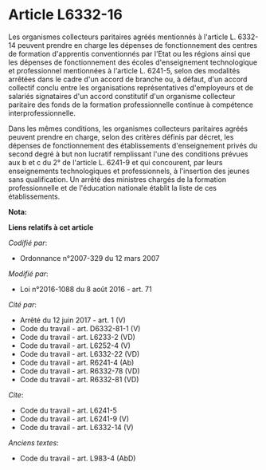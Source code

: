 # Article L6332-16

Les organismes collecteurs paritaires agréés mentionnés à l'article L. 6332-14 peuvent prendre en charge les dépenses de
fonctionnement des centres de formation d'apprentis conventionnés par l'Etat ou les régions ainsi que les dépenses de
fonctionnement des écoles d'enseignement technologique et professionnel mentionnées à l'article L. 6241-5, selon des
modalités arrêtées dans le cadre d'un accord de branche ou, à défaut, d'un accord collectif conclu entre les organisations
représentatives d'employeurs et de salariés signataires d'un accord constitutif d'un organisme collecteur paritaire des fonds
de la formation professionnelle continue à compétence interprofessionnelle. 

Dans les mêmes conditions, les organismes collecteurs paritaires agréés peuvent prendre en charge, selon des critères définis
par décret, les dépenses de fonctionnement des établissements d'enseignement privés du second degré à but non lucratif
remplissant l'une des conditions prévues aux b et c du 2° de l'article L. 6241-9 et qui concourent, par leurs enseignements
technologiques et professionnels, à l'insertion des jeunes sans qualification. Un arrêté des ministres chargés de la
formation professionnelle et de l'éducation nationale établit la liste de ces établissements.

**Nota:**



**Liens relatifs à cet article**

_Codifié par_:

  - Ordonnance n°2007-329 du 12 mars 2007

_Modifié par_:

  - Loi n°2016-1088 du 8 août 2016 - art. 71

_Cité par_:

  - Arrêté du 12 juin 2017 - art. 1 (V)
  - Code du travail - art. D6332-81-1 (V)
  - Code du travail - art. L6233-2 (VD)
  - Code du travail - art. L6252-4 (V)
  - Code du travail - art. L6332-22 (VD)
  - Code du travail - art. R6241-4 (Ab)
  - Code du travail - art. R6332-78 (VD)
  - Code du travail - art. R6332-81 (VD)

_Cite_:

  - Code du travail - art. L6241-5
  - Code du travail - art. L6241-9 (V)
  - Code du travail - art. L6332-14 (V)

_Anciens textes_:

  - Code du travail - art. L983-4 (AbD)
